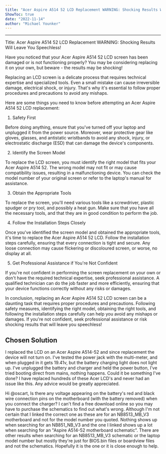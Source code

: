 ```yaml
---
title: "Acer Aspire A514 52 LCD Replacement WARNING: Shocking Results Will Leave You Speechless!"
ShowToc: true 
date: "2022-11-14"
author: "Michael Younker"
---
```

*****
Title: Acer Aspire A514 52 LCD Replacement WARNING: Shocking Results Will Leave You Speechless!

Have you noticed that your Acer Aspire A514 52 LCD screen has been damaged or is not functioning properly? You may be considering replacing it on your own, but beware - the results may be shocking!

Replacing an LCD screen is a delicate process that requires technical expertise and specialized tools. Even a small mistake can cause irreversible damage, electrical shock, or injury. That's why it's essential to follow proper procedures and precautions to avoid any mishaps.

Here are some things you need to know before attempting an Acer Aspire A514 52 LCD replacement:

1. Safety First

Before doing anything, ensure that you've turned off your laptop and unplugged it from the power source. Moreover, wear protective gear like gloves, glasses, and antistatic wristbands to avoid any shock, injury, or electrostatic discharge (ESD) that can damage the device's components.

2. Identify the Screen Model

To replace the LCD screen, you must identify the right model that fits your Acer Aspire A514 52. The wrong model may not fit or may cause compatibility issues, resulting in a malfunctioning device. You can check the model number of your original screen or refer to the laptop's manual for assistance.

3. Obtain the Appropriate Tools

To replace the screen, you'll need various tools like a screwdriver, plastic spudger or pry tool, and possibly a heat gun. Make sure that you have all the necessary tools, and that they are in good condition to perform the job.

4. Follow the Installation Steps Closely

Once you've identified the screen model and obtained the appropriate tools, it's time to replace the Acer Aspire A514 52 LCD. Follow the installation steps carefully, ensuring that every connection is tight and secure. Any loose connection may cause flickering or discoloured screen, or worse, no display at all.

5. Get Professional Assistance if You're Not Confident

If you're not confident in performing the screen replacement on your own or don't have the required technical expertise, seek professional assistance. A qualified technician can do the job faster and more efficiently, ensuring that your device functions correctly without any risks or damages.

In conclusion, replacing an Acer Aspire A514 52 LCD screen can be a daunting task that requires proper procedures and precautions. Following safety measures, identifying the right model, obtaining the right tools, and following the installation steps carefully can help you avoid any mishaps or damages. If you're not confident, seek professional assistance or risk shocking results that will leave you speechless!


## Chosen Solution
 I replaced the LCD on an Acer Aspire A514-52 and since replacement the device will not turn on.
I've tested the power jack with the multi-meter, and when plugged in it gets 19.41v, but the battery charging light does not light up.
I've unplugged the battery and charger and held the power button, I've tried booting direct from mains, nothing happens.
Could it be something I've done? I have replaced hundreds of these Acer LCD's and never had an issue like this.
Any advice would be greatly appreciated.

 Hi @oscart,
Is there any voltage appearing on the battery's red and black wire connection pins on the motherboard (with the battery removed) when you connect the charger?
I can't find a free download online so you may have to purchase the schematics to find out what's wrong.
Although I'm not certain that I linked the correct one as these are for an NB8513_MB_V3 motherboard and not for the model number you quoted. Nothing shows up when searching for an NB851_NB_V3 and the one I linked shows up a lot when searching for an "Aspire A514-52 motherboard schematic".
There are other results when searching for an NB8513_MB_V3 schematic or the laptop model number but mostly they're just for BIOS.bin files or boardview files and not the schematics.
Hopefully it is the one or it is close enough to help.




